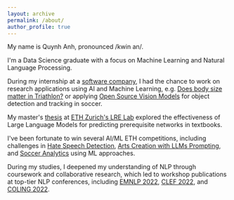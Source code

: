 ```yaml
---
layout: archive
permalink: /about/
author_profile: true
---
```


My name is Quynh Anh, pronounced /kwin an/.

I'm a Data Science graduate with a focus on Machine Learning and Natural Language Processing.

During my internship at a [software company](https://www.knime.com), I had the chance to work on research applications using AI and Machine Learning, e.g. [Does body size matter in Triathlon?](https://www.knime.com/blog/does-body-size-matter-in-triathlon) or applying [Open Source Vision Models](https://www.knime.com/blog/ai-in-sports-analytics-object-detection) for object detection and tracking in soccer. 

My master's [thesis](https://drive.google.com/file/d/1eVe5mFt36n26ADedGGOQgyazaaOQSimQ/view) at [ETH Zurich's LRE Lab](https://lre.inf.ethz.ch) explored the effectiveness of Large Language Models for predicting prerequisite networks in textbooks. 

I've been fortunate to win several AI/ML ETH competitions, including challenges in [Hate Speech Detection](https://latsis2023.ethz.ch/program.html), [Arts Creation with LLMs Prompting](https://www.datathon.ai), and [Soccer Analytics](https://sn.ethz.ch/hs23/sasc.html) using ML approaches. 

During my studies, I deepened my understanding of NLP through coursework and collaborative research, which led to workshop publications at top-tier NLP conferences, including [EMNLP 2022](https://aclanthology.org/2022.case-1.11.pdf), [CLEF 2022](https://ceur-ws.org/Vol-3180/paper-86.pdf), and [COLING 2022](https://aclanthology.org/2022.vardial-1.10.pdf). 